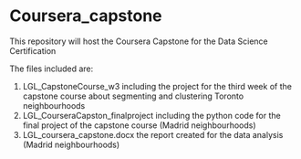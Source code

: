 # Coursera_capstone
This repository will host the Coursera Capstone for the Data Science Certification

The files included are: 
1. LGL_CapstoneCourse_w3 including the project for the third week of the capstone course about segmenting and clustering Toronto neighbourhoods
2. LGL_CourseraCapston_finalproject including the python code for the final project of the capstone course (Madrid neighbourhoods)
3. LGL_coursera_capstone.docx the report created for the data analysis (Madrid neighbourhoods)
